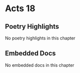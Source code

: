 # Acts 18

## Poetry Highlights

No poetry highlights in this chapter

## Embedded Docs

No embedded docs in this chapter

